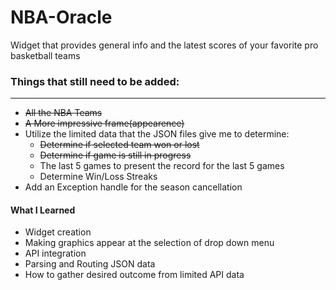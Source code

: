# NBA-Oracle
Widget that provides general info and the latest scores of your favorite pro basketball teams

### Things that still need to be added:
----------------------------------------
* ~~All the NBA Teams~~
* ~~A More impressive frame(appearence)~~
* Utilize the limited data that the JSON files give me to determine:
  * ~~Determine if selected team won or lost~~
  * ~~Determine if game is still in progress~~
  * The last 5 games to present the record for the last 5 games
  * Determine Win/Loss Streaks
* Add an Exception handle for the season cancellation

#### What I Learned
- Widget creation
- Making graphics appear at the selection of drop down menu
- API integration
- Parsing and Routing JSON data
- How to gather desired outcome from limited API data
